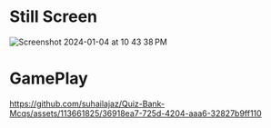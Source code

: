 # Still Screen
![Screenshot 2024-01-04 at 10 43 38 PM](https://github.com/suhailajaz/Quiz-Bank-Mcqs/assets/113661825/abc099d9-9efe-45f7-80ef-b031cb95cfd7)

# GamePlay
https://github.com/suhailajaz/Quiz-Bank-Mcqs/assets/113661825/36918ea7-725d-4204-aaa6-32827b9ff110

